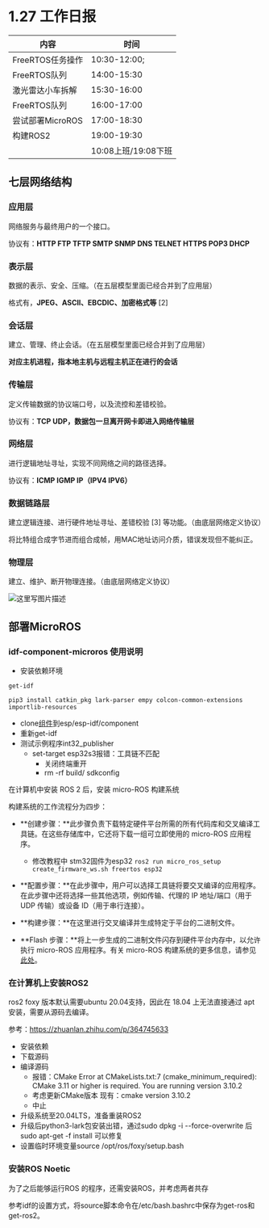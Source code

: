 # 1.27 工作日报
| 内容             | 时间                |
| ---------------- | ------------------- |
| FreeRTOS任务操作 | 10:30-12:00;        |
| FreeRTOS队列     | 14:00-15:30         |
| 激光雷达小车拆解 | 15:30-16:00         |
| FreeRTOS队列     | 16:00-17:00         |
| 尝试部署MicroROS | 17:00-18:30         |
| 构建ROS2         | 19:00-19:30         |
|                  | 10:08上班/19:08下班 |



## 七层网络结构

### 应用层

网络服务与最终用户的一个接口。

协议有：**HTTP FTP TFTP SMTP SNMP DNS TELNET HTTPS POP3 DHCP**

### 表示层

数据的表示、安全、压缩。（在五层模型里面已经合并到了应用层）

格式有，**JPEG、ASCll、EBCDIC、加密格式等** [2] 

### 会话层

建立、管理、终止会话。（在五层模型里面已经合并到了应用层）

**对应主机进程，指本地主机与远程主机正在进行的会话**

### 传输层

定义传输数据的协议端口号，以及流控和差错校验。

协议有：**TCP UDP，数据包一旦离开网卡即进入网络传输层**

### 网络层

进行逻辑地址寻址，实现不同网络之间的路径选择。

协议有：**ICMP IGMP IP（IPV4 IPV6）**

### 数据链路层

建立逻辑连接、进行硬件地址寻址、差错校验 [3] 等功能。（由底层网络定义协议）

将比特组合成字节进而组合成帧，用MAC地址访问介质，错误发现但不能纠正。

### 物理层

建立、维护、断开物理连接。（由底层网络定义协议）

![这里写图片描述](https://img-blog.csdn.net/20170822222325781?watermark/2/text/aHR0cDovL2Jsb2cuY3Nkbi5uZXQvU2lsZW5jZU9P/font/5a6L5L2T/fontsize/400/fill/I0JBQkFCMA==/dissolve/70/gravity/SouthEast)

## 部署MicroROS

### idf-component-microros 使用说明

* 安装依赖环境

`get-idf`

`pip3 install catkin_pkg lark-parser empy colcon-common-extensions importlib-resources`

* clone[组件](https://github.com/micro-ROS/micro_ros_espidf_component.git)到esp/esp-idf/component
* 重新get-idf
* 测试示例程序int32_publisher
  * set-target esp32s3报错：工具链不匹配
    * 关闭终端重开
    * rm -rf build/ sdkconfig



在计算机中安装 ROS 2 后，安装 micro-ROS 构建系统

构建系统的工作流程分为四步：

- **创建步骤：**此步骤负责下载特定硬件平台所需的所有代码库和交叉编译工具链。在这些存储库中，它还将下载一组可立即使用的 micro-ROS 应用程序。
  - 修改教程中 stm32固件为esp32 `ros2 run micro_ros_setup create_firmware_ws.sh freertos esp32`

- **配置步骤：**在此步骤中，用户可以选择工具链将要交叉编译的应用程序。在此步骤中还将选择一些其他选项，例如传输、代理的 IP 地址/端口（用于 UDP 传输）或设备 ID（用于串行连接）。
- **构建步骤：**在这里进行交叉编译并生成特定于平台的二进制文件。
- **Flash 步骤：**将上一步生成的二进制文件闪存到硬件平台内存中，以允许执行 micro-ROS 应用程序。有关 micro-ROS 构建系统的更多信息，请参见 [此处](https://github.com/micro-ROS/micro_ros_setup/tree/dashing/micro_ros_setup)。



### 在计算机上安装ROS2

ros2 foxy 版本默认需要ubuntu 20.04支持，因此在 18.04 上无法直接通过 apt 安装，需要从源码去编译。

参考：https://zhuanlan.zhihu.com/p/364745633

* 安装依赖
* 下载源码
* 编译源码
  * 报错：CMake Error at CMakeLists.txt:7 (cmake_minimum_required):
      CMake 3.11 or higher is required.  You are running version 3.10.2
  * 考虑更新CMake版本 现有：cmake version 3.10.2
  * 中止
* 升级系统至20.04LTS，准备重装ROS2
* 升级后python3-lark包安装出错，通过sudo dpkg -i --force-overwrite <filename>后sudo apt-get -f install 可以修复
* 设置临时环境变量source /opt/ros/foxy/setup.bash

### 安装ROS Noetic

为了之后能够运行ROS  的程序，还需安装ROS，并考虑两者共存

参考idf的设置方式，将source脚本命令在/etc/bash.bashrc中保存为get-ros和get-ros2。

